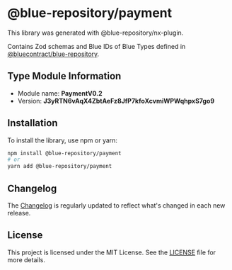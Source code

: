 # @blue-repository/payment

This library was generated with @blue-repository/nx-plugin.

Contains Zod schemas and Blue IDs of Blue Types defined in [@bluecontract/blue-repository](https://github.com/bluecontract/blue-repository).

## Type Module Information

- Module name: **PaymentV0.2**
- Version: **J3yRTN6vAqX4ZbtAeFz8JfP7kfoXcvmiWPWqhpxS7go9**

## Installation

To install the library, use npm or yarn:

```bash
npm install @blue-repository/payment
# or
yarn add @blue-repository/payment
```

## Changelog

The [Changelog](https://github.com/bluecontract/blue-repository-js/blob/main/libs/payment/CHANGELOG.md) is regularly updated to reflect what's changed in each new release.

## License

This project is licensed under the MIT License. See the [LICENSE](LICENSE) file for more details.
